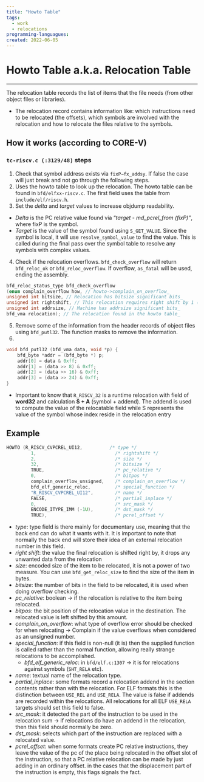 ```yaml
---
title: "Howto Table" 
tags:
  - work
  - relocations
programming-languagues:
created: 2022-06-05
---
```

# Howto Table a.k.a. Relocation Table
---
The relocation table records the list of items that the file needs (from other object files or libraries).

- The relocation record contains information like: which instructions need to be
relocated (the offsets), which symbols are involved with the relocation and how to
relocate the files relative to the symbols.

## How it works (according to CORE-V)
### `tc-riscv.c (:3129/48)` steps
1. Check that symbol address exists via `fixP→fx_addsy`. If false the case will just break and not go through the following steps.
2. Uses the howto table to look up the relocation. The howto table can be found in `bfd/elfxx-riscv.c`. The first field uses the table from `include/elf/riscv.h`.
3. Set the _delta_ and _target_ values to increase objdump readability.

- *Delta* is the PC relative value found via “_target - md_pcrel_from (fixP)”_, where fixP is the symbol.
- *Target* is the value of the symbol found using `S_GET_VALUE`. Since the symbol is local, it will use `resolve_symbol_value` to find the value. This is called during the final pass over the symbol table to resolve any symbols with complex values.

4. Check if the relocation overflows. `bfd_check_overflow` will return `bfd_reloc_ok` or `bfd_reloc_overflow`. If overflow, `as_fatal` will be used, ending the assembly.

```c
bfd_reloc_status_type bfd_check_overflow
(enum complain_overflow how, // howto->complain_on_overflow_
unsigned int bitsize, // Relocation has bitsize significant bits_
unsigned int rightshift, // This relocation requires right shift by 1 (common)_
unsigned int addrsize, // Machine has addrsize significant bits_
bfd_vma relocation); // The relocation found in the howto table_
```

5. Remove some of the information from the header records of object files using `bfd_putl32`. The function masks to remove the information.
6. 
```c
void bfd_putl32 (bfd_vma data, void *p) {
    bfd_byte *addr = (bfd_byte *) p;
    addr[0] = data & 0xff;
    addr[1] = (data >> 8) & 0xff;
    addr[2] = (data >> 16) & 0xff;
    addr[3] = (data >> 24) & 0xff;
}
```

- Important to know that `R_RISCV_32` is a runtime relocation with field of **word32** and calculation **S + A** (symbol + addend). The addend is used to compute the value of the relocatable field while S represents the value of the symbol whose index reside in the relocation entry

## Example
```c
HOWTO (R_RISCV_CVPCREL_UI12,          /* type */
         1,                             /* rightshift */
         2,                             /* size */
         32,                            /* bitsize */
         TRUE,                          /* pc_relative */
         0,                             /* bitpos */
         complain_overflow_unsigned,    /* complain_on_overflow */
         bfd_elf_generic_reloc,         /* special_function */
         "R_RISCV_CVPCREL_UI12",        /* name */
         FALSE,                         /* partial_inplace */
         0,                             /* src_mask */
         ENCODE_ITYPE_IMM (-1U),        /* dst_mask */
         TRUE),                         /* pcrel_offset */
```

* _type_: type field is there mainly for documentary use, meaning that the back end can do what it wants with it. It is important to note that normally the back end will store their idea of an external relocation number in this field.
* _right shift_: the value the final relocation is shifted right by, it drops any unwanted data from the relocation
* _size_: encoded size of the item to be relocated, it is not a power of two measure. You can use `bfd_get_reloc_size` to find the size of the item in bytes.
* _bitsize_: the number of bits in the field to be relocated, it is used when doing overflow checking.
* _pc_relative_: boolean -> if the relocation is relative to the item being relocated.
* _bitpos_: the bit position of the relocation value in the destination. The relocated value is left shifted by this amount.
* _complain_on_overflow_: what type of overflow error should be checked for when relocating -> Complain if the value overflows when considered as an unsigned number.
* _special_function_: if this field is non-null (it is) then the supplied function is called rather than the normal function, allowing really strange relocations to be accomplished.
  * _bfd_elf_generic_reloc_: in `bfd/elf.c:1307` -> it is for relocations against symbols (`SHT_RELA` etc).
* _name_: textual name of the relocation type.
* _partial_inplace_: some formats record a relocation addend in the section contents rather than with the relocation. For ELF formats this is the distinction between `USE_REL` and `USE_RELA`. The value is false if addends are recorded within the relocations. All relocations for all ELF `USE_RELA` targets should set this field to false.
* _src_mask_: it detected the part of the instruction to be used in the relocation sum -> if relocations do have an addend in the relocation, then this field should normally be zero.
* _dst_mask_: selects which part of the instruction are replaced with a relocated value.
* _pcrel_offset_: when some formats create PC relative instructions, they leave the value of the pc of the place being relocated in the offset slot of the instruction, so that a PC relative relocation can be made by just adding in an ordinary offset. in the cases that the displacement part of the instruction is empty, this flags signals the fact.
